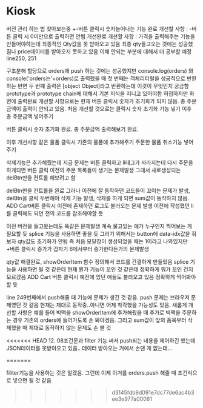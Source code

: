 # Kiosk
버전 관리 하는 법 찾아보는중
+-버튼 클릭시 숫자늘어나는 기능 완료
개선할 사항 : -버튼 클릭 시 0미만으로 출력하면 안됨
개선완료
개선할 사항 : 가격을 출력해주는 기능을 만들어야하는데 최종적인 Qty값을 못 받아오고 있음
최종 qty들고오는 것에는 성공했짐나 price데이터를 받아오지 못하고 있음 이해 안되는 부분에 대해서 더 공부할 예정
line250, 251

구조분해 할당으로 orders에 push 하는 것에는 성공했지만 console.log(orders) 와 console('orders는'+orders)로 출력했을 때 첫 번째는 객체리터럴을 성공적으로 반환하는 반면 두 번째 출력은 [object Object]라고 반환하는데 이것이 무엇인지 궁금함 prototype과 prototype chain에 대해서 기본 지식을 지니고 있어야함
허접하지만 화면에 출력완료 개선할 사항으로는 현재 버튼 클릭시 숫자가 초기화가 되지 않음. 총 주문 금액이 출력이 안되고 있음.
처음 개선할 것으로는 클릭시 숫자 초기화 기능 넣기 이후 총 주문금액 넣어주기

버튼 클릭시 숫자 초기화 완료.
총 주문금액 출력해보기 완료.

이후 개선사항 같은 물품 클릭시 기존의 물품에 추가해주기
    주문한 물품 취소기능 넣어주기

삭제기능은 추가해줬는데 지금 문제는 버튼 클릭하고 li태그가 사라지는데 다시 주문을 하게되면 버튼 클릭 이전의 주문 목록들이 생기는 문제발생 그래서 새로생성되는 delBtn만을 컨트롤 해보려고 함

 delBtn만을 컨트롤을 완료 그러나 이전에 잘 동작하던 코드들이 꼬이는 문제가 발생, delBtn을 클릭 두번해야 삭제 기능 발생, 삭제를 하게 되면 sum값이 동작하지 않음. ADD Cart버튼 클릭시 이전에 존재하던 로그도 불러오는 문제 발생 이전에 작성했던 li를 클릭해도 되던 전의 코드를 참조해야할 듯

 이전 버전을 들고왔는데도 똑같은 문제발생 계속 물고있는 애가 누구인지 찍어보는 게 필요할 듯
 splice 기능을 사용하면 좋을 듯 그러기 위해서는 button에 data-idx값을 줘보자 qty값도 초기화가 안됨 즉 처음 모달창이 생성되었을 때는 1이라고 나와있지만 +버튼 클릭시 증가가 갑자기 6에서부터 증가한다든가의 문제발생

 qty값 해결완료, showOrderItem 함수 정의해서 코드를 간결하게 만들었음 splice 기능을 사용하면 될 것 같은데 현재 뭔가 기능이 꼬인 것 같은데 정확하게 뭐가 꼬인 건지 모르겠음 ADD Cart 버튼 클릭시 예전에 있던 애들도 불러오고 있음 정확하게 찍어봐야 할 듯

line 249번째에서 push해줄 때 기능에 문제가 생긴 것 같음. push 문제는 브라우저 문제였던 것 같음 현재는 제대로 동작중..아니면 어제 착각했을 가능성도 있음. 새롭게 개선할 사항은 예를 들어 빅맥을 showOrderItem에 추가해줬을 때 추가로 빅맥을 주문하는 경우 기존의 orders에 들어가도록 손 봐야겠음. 그리고 sum값이 앞의 품목부터 삭제했을 때 제대로 동작하지 않는 문제도 손 볼 것

<<<<<<< HEAD
12. 08조건문과 filter 기능 써서 push되는 내용을 제어하긴 했는데 JSON데이터를 못받아오고 있음.. 데이터 받아오는 거에서 손댄 게 없는데...

=======

filiter기능을 사용하는 것은 알겠음. 그런데 이제 이거를 orders.push 해줄 때 조건식으로 넣으면 될 것 같음
>>>>>>> d3145fdb9d091e7dc77de6ac4b3ee3e977a00061
